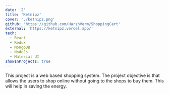 ```yaml
---
date: '2'
title: 'Ketnipz'
cover: './ketnipz.png'
github: 'https://github.com/HarshVerm/ShoppingCart'
external: 'https://ketnipz.vercel.app/'
tech:
  - React
  - Redux
  - MongoDB
  - NodeJs
  - Material UI
showInProjects: true
---
```


This project is a web based shopping system. The project objective is that allows the users to shop online without going to the shops to buy them. This will help in saving the energy.
